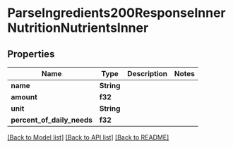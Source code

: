 # ParseIngredients200ResponseInnerNutritionNutrientsInner

## Properties

Name | Type | Description | Notes
------------ | ------------- | ------------- | -------------
**name** | **String** |  | 
**amount** | **f32** |  | 
**unit** | **String** |  | 
**percent_of_daily_needs** | **f32** |  | 

[[Back to Model list]](../README.md#documentation-for-models) [[Back to API list]](../README.md#documentation-for-api-endpoints) [[Back to README]](../README.md)


